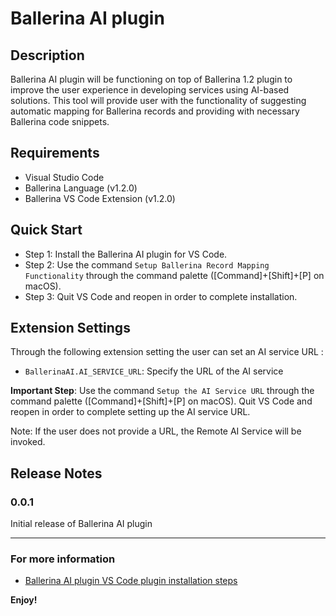 # Ballerina AI plugin

## Description

Ballerina AI plugin will be functioning on top of Ballerina 1.2 plugin to improve the user experience in developing services using AI-based solutions. This tool will provide user with the functionality of suggesting automatic mapping for Ballerina records and providing with necessary Ballerina code snippets.


## Requirements

* Visual Studio Code
* Ballerina Language (v1.2.0)
* Ballerina VS Code Extension (v1.2.0)

## Quick Start

* Step 1: Install the Ballerina AI plugin for VS Code.
* Step 2: Use the command `Setup Ballerina Record Mapping Functionality` through the command palette ([Command]+[Shift]+[P] on macOS). 
* Step 3: Quit VS Code and reopen in order to complete installation.

## Extension Settings

Through the following extension setting the user can set an AI service URL :

* `BallerinaAI.AI_SERVICE_URL`: Specify the URL of the AI service

**Important Step**: Use the command `Setup the AI Service URL` through the command palette ([Command]+[Shift]+[P] on macOS). Quit VS Code and reopen in order to complete setting up the AI service URL. 

Note: If the user does not provide a URL, the Remote AI Service will be invoked.


## Release Notes

### 0.0.1

Initial release of Ballerina AI plugin

-----------------------------------------------------------------------------------------------------------

### For more information

* [Ballerina AI plugin VS Code plugin installation steps](https://docs.google.com/document/d/1VSWELghMdghsidDRxmNDGdpXXidKTk1eQuzdYzvFP2Q/edit?usp=sharing)


**Enjoy!**
